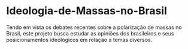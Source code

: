 # Ideologia-de-Massas-no-Brasil
Tendo em vista os debates recentes sobre a polarização de massas no Brasil, este projeto busca estudar as opiniões dos brasileiros e seus posicionamentos ideológicos em relação a temas diversos.  
